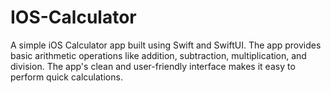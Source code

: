 # IOS-Calculator
A simple iOS Calculator app built using Swift and SwiftUI. The app provides basic arithmetic operations like addition, subtraction, multiplication, and division. The app's clean and user-friendly interface makes it easy to perform quick calculations.
